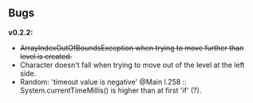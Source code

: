 ## Bugs

**v0.2.2:**
  - ~~ArrayIndexOutOfBoundsException when trying to move further than level is created.~~
  - Character doesn't fall when trying to move out of the level at the left side.
  - Random: 'timeout value is negative' @Main l.258 :: System.currentTimeMillis() is higher than at first 'if' (?).
